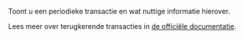 Toont u een periodieke transactie en wat nuttige informatie hierover.

Lees meer over terugkerende transacties in [de officiële documentatie](https://firefly-iii.readthedocs.io/en/latest/advanced/recurring.html).